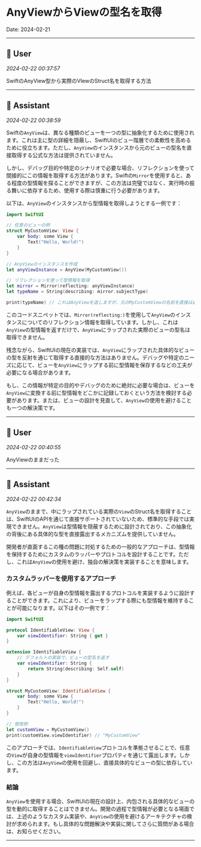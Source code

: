 # AnyViewからViewの型名を取得

Date: 2024-02-21

---

## 👤 User
*2024-02-22 00:37:57*

SwiftのAnyView型から実際のVIewのStruct名を取得する方法

---

## 🤖 Assistant
*2024-02-22 00:38:59*

Swiftの`AnyView`は、異なる種類のビューを一つの型に抽象化するために使用されます。これは主に型の詳細を隠蔽し、SwiftUIのビュー階層での柔軟性を高めるために役立ちます。ただし、`AnyView`のインスタンスから元のビューの型名を直接取得する公式な方法は提供されていません。

しかし、デバッグ目的や特定のシナリオで必要な場合、リフレクションを使って間接的にこの情報を取得する方法があります。Swiftの`Mirror`を使用すると、ある程度の型情報を探ることができますが、この方法は完璧ではなく、実行時の振る舞いに依存するため、使用する際は慎重に行う必要があります。

以下は、`AnyView`のインスタンスから型情報を取得しようとする一例です：

```swift
import SwiftUI

// 任意のビューの例
struct MyCustomView: View {
    var body: some View {
        Text("Hello, World!")
    }
}

// AnyViewのインスタンスを作成
let anyViewInstance = AnyView(MyCustomView())

// リフレクションを使って型情報を取得
let mirror = Mirror(reflecting: anyViewInstance)
let typeName = String(describing: mirror.subjectType)

print(typeName) // これはAnyViewを返しますが、元のMyCustomViewの名前を直接は返しません。
```

このコードスニペットでは、`Mirror(reflecting:)`を使用して`AnyView`のインスタンスについてのリフレクション情報を取得しています。しかし、これは`AnyView`の型情報を返すだけで、`AnyView`にラップされた実際のビューの型名は取得できません。

残念ながら、SwiftUIの現在の実装では、`AnyView`にラップされた具体的なビューの型を反射を通じて取得する直接的な方法はありません。デバッグや特定のニーズに応じて、ビューを`AnyView`にラップする前に型情報を保存するなどの工夫が必要になる場合があります。

もし、この情報が特定の目的やデバッグのために絶対に必要な場合は、ビューを`AnyView`に変換する前に型情報をどこかに記録しておくという方法を検討する必要があります。または、ビューの設計を見直して、`AnyView`の使用を避けることも一つの解決策です。

---

## 👤 User
*2024-02-22 00:40:55*

AnyViewのままだった

---

## 🤖 Assistant
*2024-02-22 00:42:34*

`AnyView`のままで、中にラップされている実際の`View`のStruct名を取得することは、SwiftUIのAPIを通じて直接サポートされていないため、標準的な手段では実現できません。`AnyView`は型情報を隠蔽するために設計されており、この抽象化の背後にある具体的な型を直接露出するメカニズムを提供していません。

開発者が直面するこの種の問題に対処するための一般的なアプローチは、型情報を保持するためにカスタムのラッパーやプロトコルを設計することです。ただし、これは`AnyView`の使用を避け、独自の解決策を実装することを意味します。

### カスタムラッパーを使用するアプローチ

例えば、各ビューが自身の型情報を露出するプロトコルを実装するように設計することができます。これにより、ビューをラップする際にも型情報を維持することが可能になります。以下はその一例です：

```swift
import SwiftUI

protocol IdentifiableView: View {
    var viewIdentifier: String { get }
}

extension IdentifiableView {
    // デフォルトの実装で、ビューの型名を返す
    var viewIdentifier: String {
        return String(describing: Self.self)
    }
}

struct MyCustomView: IdentifiableView {
    var body: some View {
        Text("Hello, World!")
    }
}

// 使用例
let customView = MyCustomView()
print(customView.viewIdentifier) // "MyCustomView"
```

このアプローチでは、`IdentifiableView`プロトコルを準拠させることで、任意の`View`が自身の型情報を`viewIdentifier`プロパティを通じて露出します。しかし、この方法は`AnyView`の使用を回避し、直接具体的なビューの型に依存しています。

### 結論

`AnyView`を使用する場合、SwiftUIの現在の設計上、内包される具体的なビューの型を動的に取得することはできません。開発の過程で型情報が必要となる場面では、上述のようなカスタム実装や、`AnyView`の使用を避けるアーキテクチャの検討が求められます。もし具体的な問題解決や実装に関してさらに質問がある場合は、お知らせください。

---
